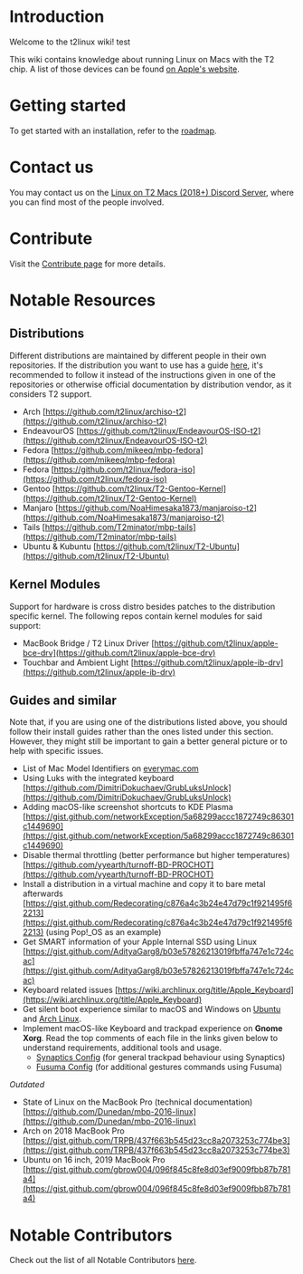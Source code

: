 # Introduction

Welcome to the t2linux wiki! test

This wiki contains knowledge about running Linux on Macs with the T2 chip.
A list of those devices can be found [on Apple's website](https://support.apple.com/en-us/HT208862).

# Getting started

To get started with an installation, refer to the [roadmap](https://wiki.t2linux.org/roadmap).

# Contact us

You may contact us on the [Linux on T2 Macs (2018+) Discord Server](https://discord.com/invite/68MRhQu), where you can find most of the people involved.

# Contribute

Visit the [Contribute page](https://wiki.t2linux.org/contribute/) for more details.

# Notable Resources

## Distributions

Different distributions are maintained by different people in their own repositories.
If the distribution you want to use has a guide [here](https://wiki.t2linux.org/distributions/overview/), it's recommended to follow it instead of the instructions given in one of the repositories or otherwise official documentation by distribution vendor, as it considers T2 support.

- Arch [https://github.com/t2linux/archiso-t2](https://github.com/t2linux/archiso-t2)
- EndeavourOS [https://github.com/t2linux/EndeavourOS-ISO-t2](https://github.com/t2linux/EndeavourOS-ISO-t2)
- Fedora [https://github.com/mikeeq/mbp-fedora](https://github.com/mikeeq/mbp-fedora)
- Fedora [https://github.com/t2linux/fedora-iso](https://github.com/t2linux/fedora-iso)
- Gentoo [https://github.com/t2linux/T2-Gentoo-Kernel](https://github.com/t2linux/T2-Gentoo-Kernel)
- Manjaro [https://github.com/NoaHimesaka1873/manjaroiso-t2](https://github.com/NoaHimesaka1873/manjaroiso-t2)
- Tails [https://github.com/T2minator/mbp-tails](https://github.com/T2minator/mbp-tails)
- Ubuntu & Kubuntu [https://github.com/t2linux/T2-Ubuntu](https://github.com/t2linux/T2-Ubuntu)

## Kernel Modules

Support for hardware is cross distro besides patches to the distribution specific kernel.
The following repos contain kernel modules for said support:

- MacBook Bridge / T2 Linux Driver [https://github.com/t2linux/apple-bce-drv](https://github.com/t2linux/apple-bce-drv)
- Touchbar and Ambient Light [https://github.com/t2linux/apple-ib-drv](https://github.com/t2linux/apple-ib-drv)

## Guides and similar

Note that, if you are using one of the distributions listed above, you should follow their install guides rather than the ones listed under this section. However, they might still be important to gain a better general picture or to help with specific issues.

- List of Mac Model Identifiers on [everymac.com](https://everymac.com/systems/by_capability/mac-specs-by-machine-model-machine-id.html)
- Using Luks with the integrated keyboard [https://github.com/DimitriDokuchaev/GrubLuksUnlock](https://github.com/DimitriDokuchaev/GrubLuksUnlock)
- Adding macOS-like screenshot shortcuts to KDE Plasma [https://gist.github.com/networkException/5a68299accc1872749c86301c1449690](https://gist.github.com/networkException/5a68299accc1872749c86301c1449690)
- Disable thermal throttling (better performance but higher temperatures) [https://github.com/yyearth/turnoff-BD-PROCHOT](https://github.com/yyearth/turnoff-BD-PROCHOT)
- Install a distribution in a virtual machine and copy it to bare metal afterwards [https://gist.github.com/Redecorating/c876a4c3b24e47d79c1f921495f62213](https://gist.github.com/Redecorating/c876a4c3b24e47d79c1f921495f62213) (using Pop!_OS as an example)
- Get SMART information of your Apple Internal SSD using Linux [https://gist.github.com/AdityaGarg8/b03e57826213019fbffa747e1c724cac](https://gist.github.com/AdityaGarg8/b03e57826213019fbffa747e1c724cac)
- Keyboard related issues [https://wiki.archlinux.org/title/Apple_Keyboard](https://wiki.archlinux.org/title/Apple_Keyboard)
- Get silent boot experience similar to macOS and Windows on [Ubuntu](https://gist.github.com/AdityaGarg8/a39063f0d8c39572f03f55cbe02f9beb) and [Arch Linux](https://wiki.archlinux.org/title/silent_boot).
- Implement macOS-like Keyboard and trackpad experience on **Gnome Xorg**. Read the top comments of each file in the links given below to understand requirements, additional tools and usage.
    - [Synaptics Config](https://gist.github.com/smileBeda/f0452f0d7f1f6d8aa772603411f7876f) (for general trackpad behaviour using Synaptics)
    - [Fusuma Config](https://gist.github.com/smileBeda/74a52fe7cb0901da9e67ae4e39966982) (for additional gestures commands using Fusuma)

*Outdated*

- State of Linux on the MacBook Pro (technical documentation) [https://github.com/Dunedan/mbp-2016-linux](https://github.com/Dunedan/mbp-2016-linux)
- Arch on 2018 MacBook Pro [https://gist.github.com/TRPB/437f663b545d23cc8a2073253c774be3](https://gist.github.com/TRPB/437f663b545d23cc8a2073253c774be3)
- Ubuntu on 16 inch, 2019 MacBook Pro [https://gist.github.com/gbrow004/096f845c8fe8d03ef9009fbb87b781a4](https://gist.github.com/gbrow004/096f845c8fe8d03ef9009fbb87b781a4)

# Notable Contributors

Check out the list of all Notable Contributors [here](https://wiki.t2linux.org/notable-contributors).

